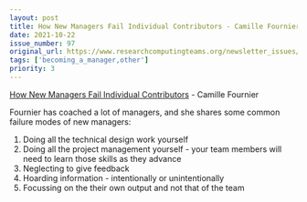 ```yaml
---
layout: post
title: How New Managers Fail Individual Contributors - Camille Fournier
date: 2021-10-22
issue_number: 97
original_url: https://www.researchcomputingteams.org/newsletter_issues/0097
tags: ['becoming_a_manager,other']
priority: 3
---
```


<!-- markdownlint-disable MD033 -->
<!-- markdownlint-disable MD041 -->
<!-- markdownlint-disable MD049 -->

[How New Managers Fail Individual Contributors](https://skamille.medium.com/how-new-managers-fail-individual-contributors-839a13bda1c5) - Camille Fournier

Fournier has coached a lot of managers, and she shares some common failure modes of new managers:

1. Doing all the technical design work yourself
2. Doing all the project management yourself - your team members will need to learn those skills as they advance
3. Neglecting to give feedback
4. Hoarding information - intentionally or unintentionally
5. Focussing on the their own output and not that of the team
